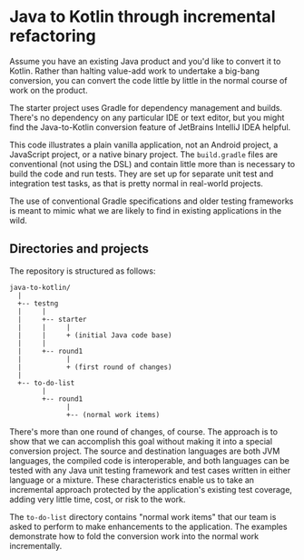 # Java to Kotlin through incremental refactoring

Assume you have an existing Java product and you'd like to convert it to Kotlin. Rather than halting value-add work to undertake a big-bang conversion, you can convert the code little by little in the normal course of work on the product. 

The starter project uses Gradle for dependency management and builds. There's no dependency on any particular IDE or text editor, but you might find the Java-to-Kotlin conversion feature of JetBrains IntelliJ IDEA helpful. 

This code illustrates a plain vanilla application, not an Android project, a JavaScript project, or a native binary project. The ```build.gradle``` files are conventional (not using the DSL) and contain little more than is necessary to build the code and run tests. They are set up for separate unit test and integration test tasks, as that is pretty normal in real-world projects. 

The use of conventional Gradle specifications and older testing frameworks is meant to mimic what we are likely to find in existing applications in the wild. 

## Directories and projects

The repository is structured as follows:

```shell
java-to-kotlin/
  |
  +-- testng
  |     |
  |     +-- starter
  |     |     |
  |     |     + (initial Java code base)
  |     |
  |     +-- round1
  |           |
  |           + (first round of changes)
  |
  +-- to-do-list 
        |
        +-- round1
              |
              +-- (normal work items)
```

There's more than one round of changes, of course. The approach is to show that we can accomplish this goal without making it into a special conversion project. The source and destination languages are both JVM languages, the compiled code is interoperable, and both languages can be tested with any Java unit testing framework and test cases written in either language or a mixture. These characteristics enable us to take an incremental approach protected by the application's existing test coverage, adding very little time, cost, or risk to the work.

The ```to-do-list``` directory contains "normal work items" that our team is asked to perform to make enhancements to the application. The examples demonstrate how to fold the conversion work into the normal work incrementally.

